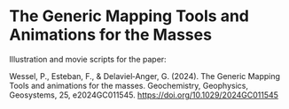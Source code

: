 # The Generic Mapping Tools and Animations for the Masses

Illustration and movie scripts for the paper: 

Wessel, P., Esteban, F., & Delaviel‐Anger, G. (2024). The Generic Mapping Tools and animations for the masses. Geochemistry, Geophysics, Geosystems, 25, e2024GC011545. https://doi.org/10.1029/2024GC011545
